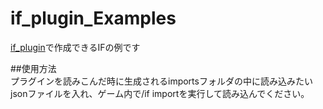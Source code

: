 # if_plugin_Examples

[if_plugin](https://github.com/aieuo/if_plugin)で作成できるIFの例です

##使用方法  
プラグインを読みこんだ時に生成されるimportsフォルダの中に読み込みたいjsonファイルを入れ、ゲーム内で/if importを実行して読み込んでください。
